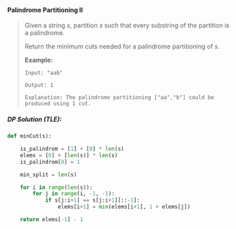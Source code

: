 #### Palindrome Partitioning II

> Given a string _s_, partition _s_ such that every substring of the partition is a palindrome.
>
> Return the minimum cuts needed for a palindrome partitioning of _s_.
>
> **Example:**
>
> ```
> Input: "aab"
>
> Output: 1
>
> Explanation: The palindrome partitioning ["aa","b"] could be produced using 1 cut.
> ```

##### DP Solution \(TLE\):

```py
def minCut(s):

    is_palindrom = [1] + [0] * len(s)
    elems = [0] + [len(s)] * len(s)
    is_palindrom[0] = 1

    min_split = len(s)

    for i in range(len(s)):
        for j in range(i, -1, -1):       
            if s[j:i+1] == s[j:i+1][::-1]:                
                elems[i+1] = min(elems[i+1], 1 + elems[j])

    return elems[-1] - 1
```




